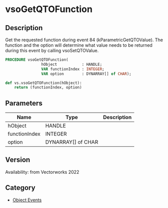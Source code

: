 # vsoGetQTOFunction

## Description
Get the requested function during event 84 (kParametricGetQTOValue). The function and the option will determine what value needs to be returned during this event by calling vsoSetQTOValue.

```pascal
PROCEDURE vsoGetQTOFunction(
				hObject           : HANDLE;
				VAR functionIndex : INTEGER;
				VAR option        : DYNARRAY[] of CHAR);
```

```python
def vs.vsoGetQTOFunction(hObject):
    return (functionIndex, option)
```

## Parameters
|Name|Type|Description|
|---|---|---|
|hObject|HANDLE|   |
|functionIndex|INTEGER|   |
|option|DYNARRAY[] of CHAR|   |

## Version
Availability: from Vectorworks 2022

## Category
* [Object Events](../Categories/Object%20Events.md)
